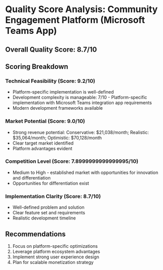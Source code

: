 # Quality Score Analysis: Community Engagement Platform (Microsoft Teams App)

## Overall Quality Score: 8.7/10

## Scoring Breakdown

### Technical Feasibility (Score: 9.2/10)
- Platform-specific implementation is well-defined
- Development complexity is manageable: 7/10 - Platform-specific implementation with Microsoft Teams integration app requirements
- Modern development frameworks available

### Market Potential (Score: 9.0/10)
- Strong revenue potential: Conservative: $21,038/month; Realistic: $35,064/month; Optimistic: $70,128/month
- Clear target market identified
- Platform advantages evident

### Competition Level (Score: 7.8999999999999995/10)
- Medium to High - established market with opportunities for innovation and differentiation
- Opportunities for differentiation exist

### Implementation Clarity (Score: 8.7/10)
- Well-defined problem and solution
- Clear feature set and requirements
- Realistic development timeline

## Recommendations
1. Focus on platform-specific optimizations
2. Leverage platform ecosystem advantages  
3. Implement strong user experience design
4. Plan for scalable monetization strategy
